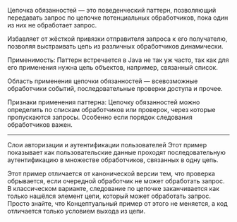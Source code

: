 Цепочка обязанностей — это поведенческий паттерн, позволяющий передавать запрос по цепочке потенциальных обработчиков, пока один из них не обработает запрос.

Избавляет от жёсткой привязки отправителя запроса к его получателю, позволяя выстраивать цепь из различных обработчиков динамически.

Применимость: Паттерн встречается в Java не так уж часто, так как для его применения нужна цепь объектов, например, связанный список.

Область применения цепочки обязанностей — всевозможные обработчики событий, последовательные проверки доступа и прочее.

Признаки применения паттерна: Цепочку обязанностей можно определить по спискам обработчиков или проверок, через которые пропускаются запросы. Особенно если порядок следования обработчиков важен.


_________________________________________________________________________________________
Слои авторизации и аутентификации пользователей
Этот пример показывает как пользовательские данные проходят последовательную аутентификацию в множестве обработчиков, связанных в одну цепь.

Этот пример отличается от канонической версии тем, что проверка обрывается, если очередной обработчик не может обработать запрос.
В классическом варианте, следование по цепочке заканчивается как только нашёлся элемент цепи, который может обработать запрос.
Просто знайте, что Концептуальный пример от этого не меняется, а код отличается только условием выхода из цепи.